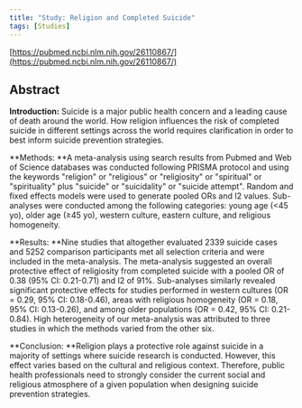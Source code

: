 ```yaml
---
title: "Study: Religion and Completed Suicide"
tags: [Studies]
---
```


[https://pubmed.ncbi.nlm.nih.gov/26110867/](https://pubmed.ncbi.nlm.nih.gov/26110867/)
## Abstract

**Introduction:** Suicide is a major public health concern and a leading cause of death around the world. How religion influences the risk of completed suicide in different settings across the world requires clarification in order to best inform suicide prevention strategies.


**Methods:&nbsp;**A meta-analysis using search results from Pubmed and Web of Science databases was conducted following PRISMA protocol and using the keywords "religion" or "religious" or "religiosity" or "spiritual" or "spirituality" plus "suicide" or "suicidality" or "suicide attempt". Random and fixed effects models were used to generate pooled ORs and I2 values. Sub-analyses were conducted among the following categories: young age (&lt;45 yo), older age (≥45 yo), western culture, eastern culture, and religious homogeneity.


**Results:&nbsp;**Nine studies that altogether evaluated 2339 suicide cases and 5252 comparison participants met all selection criteria and were included in the meta-analysis. The meta-analysis suggested an overall protective effect of religiosity from completed suicide with a pooled OR of 0.38 (95% CI: 0.21-0.71) and I2 of 91%. Sub-analyses similarly revealed significant protective effects for studies performed in western cultures (OR = 0.29, 95% CI: 0.18-0.46), areas with religious homogeneity (OR = 0.18, 95% CI: 0.13-0.26), and among older populations (OR = 0.42, 95% CI: 0.21-0.84). High heterogeneity of our meta-analysis was attributed to three studies in which the methods varied from the other six.


**Conclusion:&nbsp;**Religion plays a protective role against suicide in a majority of settings where suicide research is conducted. However, this effect varies based on the cultural and religious context. Therefore, public health professionals need to strongly consider the current social and religious atmosphere of a given population when designing suicide prevention strategies.



